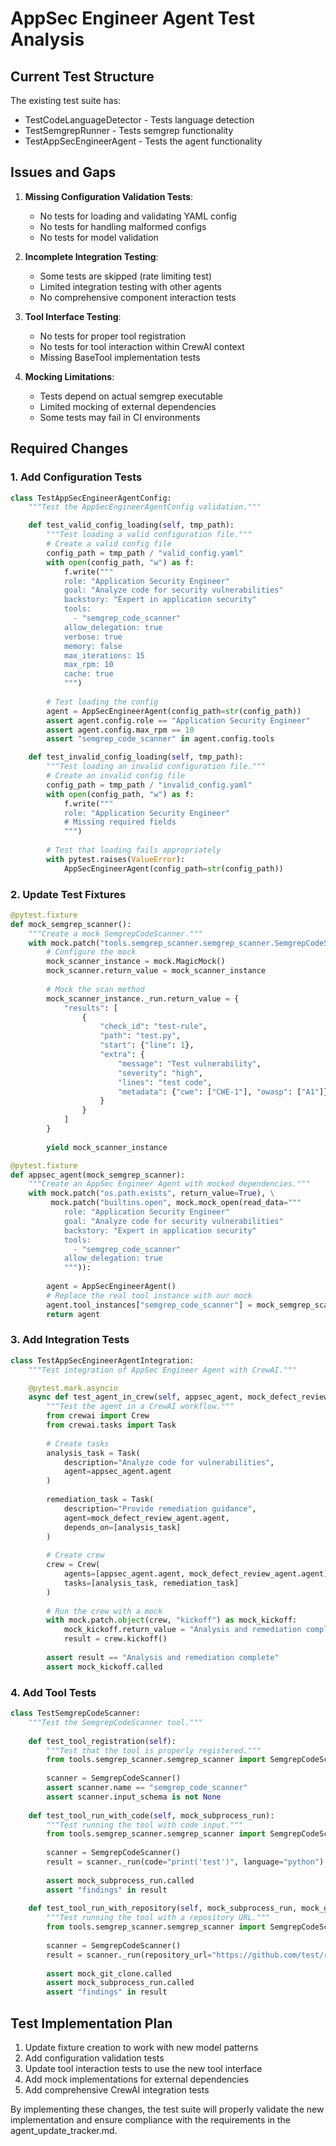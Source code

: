 # AppSec Engineer Agent Test Analysis

## Current Test Structure

The existing test suite has:
- TestCodeLanguageDetector - Tests language detection
- TestSemgrepRunner - Tests semgrep functionality
- TestAppSecEngineerAgent - Tests the agent functionality

## Issues and Gaps

1. **Missing Configuration Validation Tests**:
   - No tests for loading and validating YAML config
   - No tests for handling malformed configs
   - No tests for model validation

2. **Incomplete Integration Testing**:
   - Some tests are skipped (rate limiting test)
   - Limited integration testing with other agents
   - No comprehensive component interaction tests

3. **Tool Interface Testing**:
   - No tests for proper tool registration
   - No tests for tool interaction within CrewAI context
   - Missing BaseTool implementation tests

4. **Mocking Limitations**:
   - Tests depend on actual semgrep executable
   - Limited mocking of external dependencies
   - Some tests may fail in CI environments

## Required Changes

### 1. Add Configuration Tests

```python
class TestAppSecEngineerAgentConfig:
    """Test the AppSecEngineerAgentConfig validation."""

    def test_valid_config_loading(self, tmp_path):
        """Test loading a valid configuration file."""
        # Create a valid config file
        config_path = tmp_path / "valid_config.yaml"
        with open(config_path, "w") as f:
            f.write("""
            role: "Application Security Engineer"
            goal: "Analyze code for security vulnerabilities"
            backstory: "Expert in application security"
            tools:
              - "semgrep_code_scanner"
            allow_delegation: true
            verbose: true
            memory: false
            max_iterations: 15
            max_rpm: 10
            cache: true
            """)
        
        # Test loading the config
        agent = AppSecEngineerAgent(config_path=str(config_path))
        assert agent.config.role == "Application Security Engineer"
        assert agent.config.max_rpm == 10
        assert "semgrep_code_scanner" in agent.config.tools

    def test_invalid_config_loading(self, tmp_path):
        """Test loading an invalid configuration file."""
        # Create an invalid config file
        config_path = tmp_path / "invalid_config.yaml"
        with open(config_path, "w") as f:
            f.write("""
            role: "Application Security Engineer"
            # Missing required fields
            """)
        
        # Test that loading fails appropriately
        with pytest.raises(ValueError):
            AppSecEngineerAgent(config_path=str(config_path))
```

### 2. Update Test Fixtures

```python
@pytest.fixture
def mock_semgrep_scanner():
    """Create a mock SemgrepCodeScanner."""
    with mock.patch("tools.semgrep_scanner.semgrep_scanner.SemgrepCodeScanner") as mock_scanner:
        # Configure the mock
        mock_scanner_instance = mock.MagicMock()
        mock_scanner.return_value = mock_scanner_instance
        
        # Mock the scan method
        mock_scanner_instance._run.return_value = {
            "results": [
                {
                    "check_id": "test-rule",
                    "path": "test.py",
                    "start": {"line": 1},
                    "extra": {
                        "message": "Test vulnerability",
                        "severity": "high",
                        "lines": "test code",
                        "metadata": {"cwe": ["CWE-1"], "owasp": ["A1"]}
                    }
                }
            ]
        }
        
        yield mock_scanner_instance

@pytest.fixture
def appsec_agent(mock_semgrep_scanner):
    """Create an AppSec Engineer Agent with mocked dependencies."""
    with mock.patch("os.path.exists", return_value=True), \
         mock.patch("builtins.open", mock.mock_open(read_data="""
            role: "Application Security Engineer"
            goal: "Analyze code for security vulnerabilities"
            backstory: "Expert in application security"
            tools:
              - "semgrep_code_scanner" 
            allow_delegation: true
            """)):
        
        agent = AppSecEngineerAgent()
        # Replace the real tool instance with our mock
        agent.tool_instances["semgrep_code_scanner"] = mock_semgrep_scanner
        return agent
```

### 3. Add Integration Tests

```python
class TestAppSecEngineerAgentIntegration:
    """Test integration of AppSec Engineer Agent with CrewAI."""

    @pytest.mark.asyncio
    async def test_agent_in_crew(self, appsec_agent, mock_defect_review_agent):
        """Test the agent in a CrewAI workflow."""
        from crewai import Crew
        from crewai.tasks import Task
        
        # Create tasks
        analysis_task = Task(
            description="Analyze code for vulnerabilities",
            agent=appsec_agent.agent
        )
        
        remediation_task = Task(
            description="Provide remediation guidance",
            agent=mock_defect_review_agent.agent,
            depends_on=[analysis_task]
        )
        
        # Create crew
        crew = Crew(
            agents=[appsec_agent.agent, mock_defect_review_agent.agent],
            tasks=[analysis_task, remediation_task]
        )
        
        # Run the crew with a mock
        with mock.patch.object(crew, "kickoff") as mock_kickoff:
            mock_kickoff.return_value = "Analysis and remediation complete"
            result = crew.kickoff()
            
        assert result == "Analysis and remediation complete"
        assert mock_kickoff.called
```

### 4. Add Tool Tests

```python
class TestSemgrepCodeScanner:
    """Test the SemgrepCodeScanner tool."""
    
    def test_tool_registration(self):
        """Test that the tool is properly registered."""
        from tools.semgrep_scanner.semgrep_scanner import SemgrepCodeScanner
        
        scanner = SemgrepCodeScanner()
        assert scanner.name == "semgrep_code_scanner"
        assert scanner.input_schema is not None
        
    def test_tool_run_with_code(self, mock_subprocess_run):
        """Test running the tool with code input."""
        from tools.semgrep_scanner.semgrep_scanner import SemgrepCodeScanner
        
        scanner = SemgrepCodeScanner()
        result = scanner._run(code="print('test')", language="python")
        
        assert mock_subprocess_run.called
        assert "findings" in result
        
    def test_tool_run_with_repository(self, mock_subprocess_run, mock_git_clone):
        """Test running the tool with a repository URL."""
        from tools.semgrep_scanner.semgrep_scanner import SemgrepCodeScanner
        
        scanner = SemgrepCodeScanner()
        result = scanner._run(repository_url="https://github.com/test/repo")
        
        assert mock_git_clone.called
        assert mock_subprocess_run.called
        assert "findings" in result
```

## Test Implementation Plan

1. Update fixture creation to work with new model patterns
2. Add configuration validation tests 
3. Update tool interaction tests to use the new tool interface
4. Add mock implementations for external dependencies
5. Add comprehensive CrewAI integration tests

By implementing these changes, the test suite will properly validate the new implementation and ensure compliance with the requirements in the agent_update_tracker.md. 